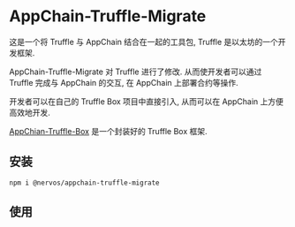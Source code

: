 # AppChain-Truffle-Migrate

这是一个将 Truffle 与 AppChain 结合在一起的工具包, Truffle 是以太坊的一个开发框架. 

AppChain-Truffle-Migrate 对 Truffle 进行了修改. 从而使开发者可以通过 Truffle 完成与 AppChain 的交互, 在 AppChain 上部署合约等操作.

开发者可以在自己的 Truffle Box 项目中直接引入, 从而可以在 AppChain 上方便高效地开发.

[AppChian-Truffle-Box](https://github.com/cryptape/appchain-truffle-box) 是一个封装好的 Truffle Box 框架. 



## 安装

```shell
npm i @nervos/appchain-truffle-migrate
```



## 使用

